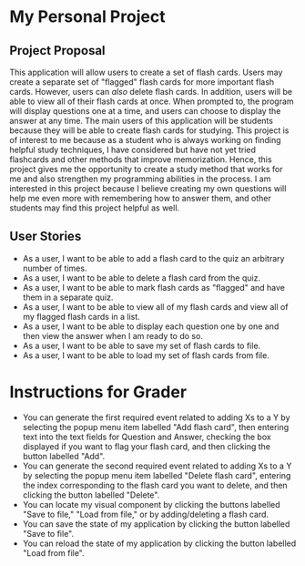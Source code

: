 # My Personal Project

## Project Proposal
This application will allow users to create a set of flash cards. Users may create a separate set of "flagged" flash
cards for more important flash cards. However, users can *also* delete flash cards. In addition, users will be able to
view all of their flash cards at once. When prompted to, the program will display questions one at a time, and users can
choose to display the answer at any time. The main users of this application will be students because they will be able
to create flash cards for studying. This project is of interest to me because as a student who is always working on
finding helpful study techniques, I have considered but have not yet tried flashcards and other methods that
improve memorization. Hence, this project gives me the opportunity to create a study method that works for me and also
strengthen my programming abilities in the process. I am interested in this project because I believe creating my own
questions will help me even more with remembering how to answer them, and other students may find this project helpful
as well.

## User Stories
* As a user, I want to be able to add a flash card to the quiz an arbitrary number of times.
* As a user, I want to be able to delete a flash card from the quiz.
* As a user, I want to be able to mark flash cards as "flagged" and have them in a separate quiz.
* As a user, I want to be able to view all of my flash cards and view all of my flagged flash cards in a list.
* As a user, I want to be able to display each question one by one and then view the answer when I am ready to do so.
* As a user, I want to be able to save my set of flash cards to file.
* As a user, I want to be able to load my set of flash cards from file.

# Instructions for Grader

- You can generate the first required event related to adding Xs to a Y by selecting the popup menu item labelled "Add flash card",
  then entering text into the text fields for Question and Answer, checking the box displayed if you want to flag your flash card,
  and then clicking the button labelled "Add".
- You can generate the second required event related to adding Xs to a Y by selecting the popup menu item labelled "Delete flash card",
  entering the index corresponding to the flash card you want to delete, and then clicking the button labelled "Delete".
- You can locate my visual component by clicking the buttons labelled "Save to file," "Load from file," or by adding/deleting a flash card.
- You can save the state of my application by clicking the button labelled "Save to file".
- You can reload the state of my application by clicking the button labelled "Load from file".